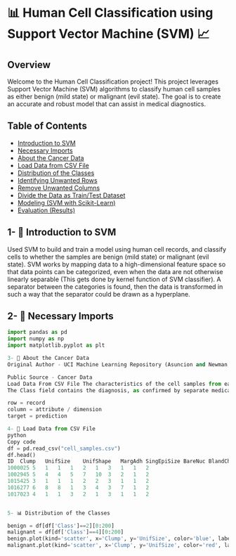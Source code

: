# 📊 Human Cell Classification using Support Vector Machine (SVM) 📈

## Overview

Welcome to the Human Cell Classification project! This project leverages Support Vector Machine (SVM) algorithms to classify human cell samples as either benign (mild state) or malignant (evil state). The goal is to create an accurate and robust model that can assist in medical diagnostics.

## Table of Contents

- [Introduction to SVM](#1--introduction-to-svm)
- [Necessary Imports](#2--necessary-imports)
- [About the Cancer Data](#3--about-the-cancer-data)
- [Load Data from CSV File](#4--load-data-from-csv-file)
- [Distribution of the Classes](#5--distribution-of-the-classes)
- [Identifying Unwanted Rows](#6--identifying-unwanted-rows)
- [Remove Unwanted Columns](#7--remove-unwanted-columns)
- [Divide the Data as Train/Test Dataset](#8--divide-the-data-as-traintest-dataset)
- [Modeling (SVM with Scikit-Learn)](#9--modeling-svm-with-scikit-learn)
- [Evaluation (Results)](#10--evaluation-results)

## 1- 🧠 Introduction to SVM
Used SVM to build and train a model using human cell records, and classify cells to whether the samples are benign (mild state) or malignant (evil state). SVM works by mapping data to a high-dimensional feature space so that data points can be categorized, even when the data are not otherwise linearly separable (This gets done by kernel function of SVM classifier). A separator between the categories is found, then the data is transformed in such a way that the separator could be drawn as a hyperplane.

## 2- 🔧 Necessary Imports
```python
import pandas as pd
import numpy as np
import matplotlib.pyplot as plt

3- 🏥 About the Cancer Data
Original Author - UCI Machine Learning Repository (Asuncion and Newman, 2007) [http://mlearn.ics.uci.edu/MLRepository]

Public Source - Cancer Data
Load Data From CSV File The characteristics of the cell samples from each patient are contained in fields Clump to Mit. The values are graded from 1 to 10, with 1 being the closest to benign.
The Class field contains the diagnosis, as confirmed by separate medical procedures, as to whether the samples are benign (value = 2) or malignant (value = 4).

row = record
column = attribute / dimension
target = prediction

4- 📂 Load Data from CSV File
python
Copy code
df = pd.read_csv("cell_samples.csv")
df.head()
ID	Clump	UnifSize	UnifShape	MargAdh	SingEpiSize	BareNuc	BlandChrom	NormNucl	Mit	Class
1000025	5	1	1	1	2	1	3	1	1	2
1002945	5	4	4	5	7	10	3	2	1	2
1015425	3	1	1	1	2	2	3	1	1	2
1016277	6	8	8	1	3	4	3	7	1	2
1017023	4	1	1	3	2	1	3	1	1	2


5- 📊 Distribution of the Classes

benign = df[df['Class']==2][0:200]
malignant = df[df['Class']==4][0:200]
benign.plot(kind='scatter', x='Clump', y='UnifSize', color='blue', label='Benign')
malignant.plot(kind='scatter', x='Clump', y='UnifSize', color='red', label='Malignant')




